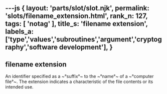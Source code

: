 ---js
{
  layout: 'parts/slot/slot.njk',
  permalink: 'slots/filename_extension.html',
  rank_n: 127,
  tags: [ 'notag' ],
  title_s: 'filename extension',
  labels_a: ['type','values','subroutines','argument','cryptography','software development'],
}
---
## filename extension

An identifier specified as a ~°suffix°~ to the ~°name°~ of a ~°computer file°~. The extension indicates a characteristic of the file contents or its intended use.
